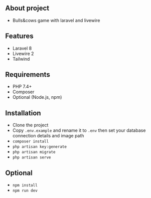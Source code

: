 ## About project

- Bulls&cows game with laravel and livewire

## Features

- Laravel 8
- Livewire 2
- Tailwind

## Requirements
- PHP 7.4+
- Composer
- Optional (Node.js, npm)

## Installation

- Clone the project
- Copy `.env.example` and rename it to `.env` then set your database connection details and image path
- `composer install`
- `php artisan key:generate`
- `php artisan migrate`
- `php artisan serve`

## Optional
- `npm install`
- `npm run dev`

